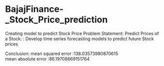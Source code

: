# BajajFinance-_Stock_Price_prediction
Creating model to predict Stock Price
Problem Statement:
Predict Prices of a Stock: : Develop time series forecasting models to predict future Stock prices


Conclusion:
mean squared error :138.03573980870615  
mean absolute error :86.19708669151764

